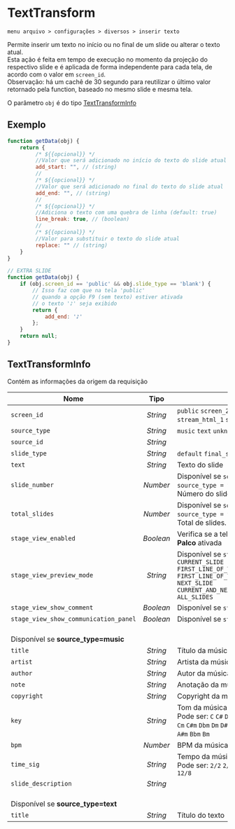 # TextTransform

`menu arquivo > configurações > diversos > inserir texto`

Permite inserir um texto no início ou no final de um slide ou alterar o texto atual.<br>
Esta ação é feita em tempo de execução no momento da projeção do respectivo slide e é aplicada de forma independente para cada tela, de acordo com o valor em `screen_id`.<br>
Observação: há um cachê de 30 segundo para reutilizar o último valor retornado pela function, baseado no mesmo slide e mesma tela.

O parâmetro `obj` é do tipo [TextTransformInfo](#texttransforminfo)

## Exemplo

```javascript
function getData(obj) {
    return {
         /* ${{opcional}} */
         //Valor que será adicionado no início do texto do slide atual
         add_start: "", // (string)
         //
         /* ${{opcional}} */
         //Valor que será adicionado no final do texto do slide atual
         add_end: "", // (string)
         //
         /* ${{opcional}} */
         //Adiciona o texto com uma quebra de linha (default: true)
         line_break: true, // (boolean)
         //
         /* ${{opcional}} */
         //Valor para substituir o texto do slide atual
         replace: "" // (string)
    }
}
```

```javascript
// EXTRA SLIDE
function getData(obj) {
    if (obj.screen_id == 'public' && obj.slide_type == 'blank') {
        // Isso faz com que na tela 'public'
        // quando a opção F9 (sem texto) estiver ativada
        // o texto '♪' seja exibido
        return {
            add_end: '♪'
        };
    }
    return null;
}
```

## TextTransformInfo
Contém as informações da origem da requisição

| Nome | Tipo  | Descrição |
| ---- | :---: | ------------|
| `screen_id` | _String_ | `public` `screen_2` `screen_3` `screen_?` `stream_image` `stream_html_1` `stream_html_2` `stream_html_3` |
| `source_type` | _String_ | `music` `text` `unknown` |
| `source_id` | _String_ |  |
| `slide_type` | _String_ | `default` `final_slide` `wallpaper` `blank` `black` |
| `text` | _String_ | Texto do slide |
| `slide_number` | _Number_ | Disponível se `source_type = music` ou `source_type = text`.<br>Número do slide. Começa em 1. |
| `total_slides` | _Number_ | Disponível se `source_type = music` ou `source_type = text`.<br>Total de slides. |
| `stage_view_enabled` | _Boolean_ | Verifica se a tela está com a opção **Visão do Palco** ativada |
| `stage_view_preview_mode` | _String_ | Disponível se `stage_view_enabled = true`<br>`CURRENT_SLIDE`<br>`FIRST_LINE_OF_THE_NEXT_SLIDE_WITH_SEPARATOR`<br>`FIRST_LINE_OF_THE_NEXT_SLIDE_WITHOUT_SEPARATOR`<br>`NEXT_SLIDE`<br>`CURRENT_AND_NEXT_SLIDE`<br>`ALL_SLIDES` |
| `stage_view_show_comment` | _Boolean_ | Disponível se `stage_view_enabled = true` |
| `stage_view_show_communication_panel` | _Boolean_ | Disponível se `stage_view_enabled = true` |
| <br>Disponível se **source_type=music** |  |  |
| `title` | _String_ | Título da música |
| `artist` | _String_ | Artista da música |
| `author` | _String_ | Autor da música |
| `note` | _String_ | Anotação da música |
| `copyright` | _String_ | Copyright da música |
| `key` | _String_ | Tom da música.<br>Pode ser: `C` `C#` `Db` `D` `D#` `Eb` `E` `F` `F#` `Gb` `G` `G#` `Ab` `A` `A#` `Bb` `B` `Cm` `C#m` `Dbm` `Dm` `D#m` `Ebm` `Em` `Fm` `F#m` `Gbm` `Gm` `G#m` `Abm` `Am` `A#m` `Bbm` `Bm` |
| `bpm` | _Number_ | BPM da música |
| `time_sig` | _String_ | Tempo da música.<br>Pode ser: `2/2` `2/4` `3/4` `4/4` `5/4` `6/4` `3/8` `6/8` `7/8` `9/8` `12/8` |
| `slide_description` | _String_ |  |
| <br>Disponível se **source_type=text** |  |  |
| `title` | _String_ | Título do texto |
